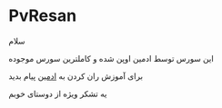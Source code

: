 # PvResan

سلام

این سورس توسط ادمین اوپن شده و کاملترین سورس موجوده

برای آموزش ران کردن به 
<a href="http://www.telegram.me/androidiatak">ادمین</a>
پیام بدید

یه تشکر  ویژه از دوستای خوبم    </br>


